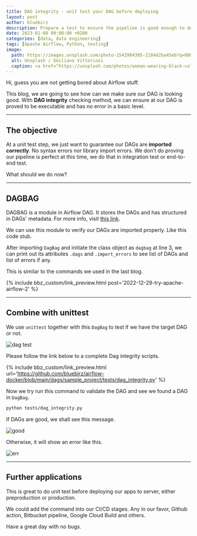 ```yaml
---
title: DAG integrity - unit test your DAG before deploying
layout: post
author: bluebirz
description: Prepare a test to ensure the pipeline is good enough to deploy
date: 2023-01-08 00:00:00 +0200
categories: [data, data engineering]
tags: [Apache Airflow, Python, testing]
image:
  path: https://images.unsplash.com/photo-1542984385-2184d2ba45eb?q=80&w=2074&auto=format&fit=crop&ixlib=rb-4.0.3&ixid=M3wxMjA3fDB8MHxwaG90by1wYWdlfHx8fGVufDB8fHx8fA%3D%3D
  alt: Unsplash / Emiliano Vittoriosi
  caption: <a href="https://unsplash.com/photos/woman-wearing-black-collared-jacket-0N_azCmUmcg">Unsplash / Emiliano Vittoriosi</a>
---
```


Hi, guess you are not getting bored about Airflow stuff.

This blog, we are going to see how can we make sure our DAG is looking good. With **DAG integrity** checking method, we can ensure at our DAG is proved to be executable and has no error in a basic level.

---

## The objective

At a unit test step, we just want to guarantee our DAGs are **imported correctly**. No syntax errors nor library import errors. We don't do proving our pipeline is perfect at this time, we do that in integration test or end-to-end test.

What should we do now?

---

## DAGBAG

DAGBAG is a module in Airflow DAG. It stores the DAGs and has structured in DAGs' metadata. For more info, visit [this link](https://airflow.apache.org/docs/apache-airflow/stable/_api/airflow/models/dagbag/index.html).

We can use this module to verify our DAGs are imported properly. Like this code stub.

<script src="https://gist.github.com/bluebirz/b371537716e5c19b8d42b5044da2afe7.js"></script>

After importing `DagBag` and initiate the class object as `dagbag` at line 3, we can print out its attributes `.dags` and `.import_errors` to see list of DAGs and list of errors if any.

This is similar to the commands we used in the last blog.

{% include bbz_custom/link_preview.html post='2022-12-29-try-apache-airflow-2' %}

---

## Combine with unittest

We use `unittest` together with this `DagBag` to test if we have the target DAG or not.

![dag test](https://bluebirzdotnet.s3.ap-southeast-1.amazonaws.com/dag-integrity/Screenshot+2566-01-05+at+20.25.01.png)

Please follow the link below to a complete Dag integrity scripts.

{% include bbz_custom/link_preview.html url='<https://github.com/bluebirz/airflow-docker/blob/main/dags/sample_project/tests/dag_integrity.py>' %}

Now we try run this command to validate the DAG and see we found a DAG in `DagBag`.

```sh
python tests/dag_integrity.py
```

If DAGs are good, we shall see this message.

![good](https://bluebirzdotnet.s3.ap-southeast-1.amazonaws.com/dag-integrity/Screenshot+2566-01-01+at+20.49.18.png)

Otherwise, it will show an error like this.

![err](https://bluebirzdotnet.s3.ap-southeast-1.amazonaws.com/dag-integrity/Screenshot+2566-01-01+at+20.59.07.png)

---

## Further applications

This is great to do unit test before deploying our apps to server, either preproduction or production.

We could add the command into our CI/CD stages. Any in our favor, Github action, Bitbucket pipeline, Google Cloud Build and others.

Have a great day with no bugs.
